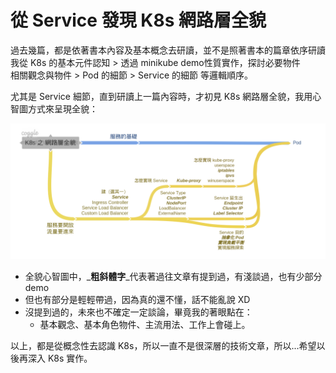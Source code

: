 # 從 Service 發現 K8s 網路層全貌

過去幾篇，都是依著書本內容及基本概念去研讀，並不是照著書本的篇章依序研讀  
我從 K8s 的基本元件認知 &gt; 透過 minikube demo性質實作，探討必要物件  
相關觀念與物件 &gt; Pod 的細節 &gt; Service 的細節 等邏輯順序。

尤其是 Service 細節，直到研讀上一篇內容時，才初見 K8s 網路層全貌，我用心智圖方式來呈現全貌：

![](.gitbook/assets/k8snetwork-xin-zhi-tu.png)

* 全貌心智圖中，_**粗斜體字**_代表著過往文章有提到過，有淺談過，也有少部分 demo
* 但也有部分是輕輕帶過，因為真的還不懂，話不能亂說 XD
* 沒提到過的，未來也不確定一定談論，畢竟我的著眼點在：
  * 基本觀念、基本角色物件、主流用法、工作上會碰上。

以上，都是從概念性去認識 K8s，所以一直不是很深層的技術文章，所以...希望以後再深入 K8s 實作。

